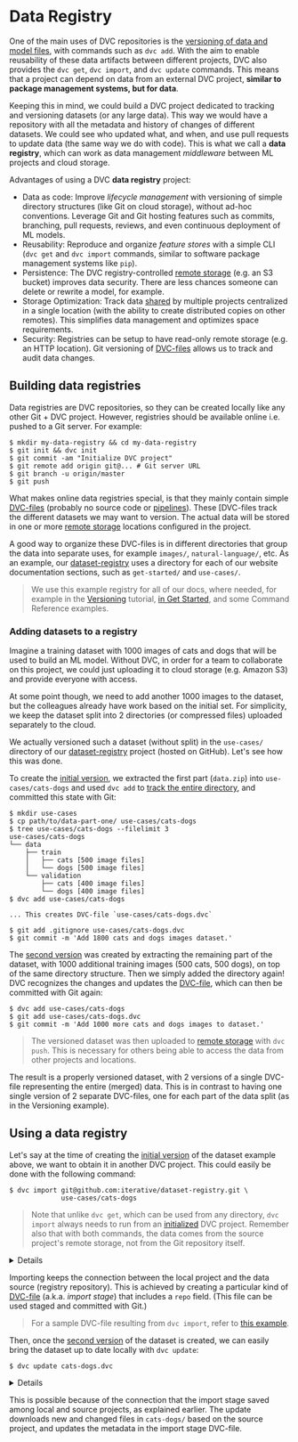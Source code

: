 # Data Registry

One of the main uses of <abbr>DVC repositories</abbr> is the
[versioning of data and model files](/doc/use-cases/data-and-model-files-versioning),
with commands such as `dvc add`. With the aim to enable reusability of these
<abbr>data artifacts</abbr> between different projects, DVC also provides the
`dvc get`, `dvc import`, and `dvc update` commands. This means that a project
can depend on data from an external <abbr>DVC project</abbr>, **similar to
package management systems, but for data**.

<!-- Insert diagram image here. -->

Keeping this in mind, we could build a <abbr>DVC project</abbr> dedicated to
tracking and versioning datasets (or any large data). This way we would have a
repository with all the metadata and history of changes of different datasets.
We could see who updated what, and when, and use pull requests to update data
(the same way we do with code). This is what we call a **data registry**, which
can work as data management _middleware_ between ML projects and cloud storage.

Advantages of using a DVC **data registry** project:

- Data as code: Improve _lifecycle management_ with versioning of simple
  directory structures (like Git on cloud storage), without ad-hoc conventions.
  Leverage Git and Git hosting features such as commits, branching, pull
  requests, reviews, and even continuous deployment of ML models.
- Reusability: Reproduce and organize _feature stores_ with a simple CLI
  (`dvc get` and `dvc import` commands, similar to software package management
  systems like `pip`).
- Persistence: The DVC registry-controlled
  [remote storage](/doc/command-reference/remote) (e.g. an S3 bucket) improves
  data security. There are less chances someone can delete or rewrite a model,
  for example.
- Storage Optimization: Track data
  [shared](/doc/use-cases/share-data-and-model-files) by multiple projects
  centralized in a single location (with the ability to create distributed
  copies on other remotes). This simplifies data management and optimizes space
  requirements.
- Security: Registries can be setup to have read-only remote storage (e.g. an
  HTTP location). Git versioning of [DVC-files](/doc/user-guide/dvc-file-format)
  allows us to track and audit data changes.

## Building data registries

Data registries are <abbr>DVC repositories</abbr>, so they can be created
locally like any other Git + DVC <abbr>project</abbr>. However, registries
should be available online i.e. pushed to a Git server. For example:

```dvc
$ mkdir my-data-registry && cd my-data-registry
$ git init && dvc init
$ git commit -am "Initialize DVC project"
$ git remote add origin git@... # Git server URL
$ git branch -u origin/master
$ git push
```

What makes online data registries special, is that they mainly contain simple
[DVC-files](/doc/user-guide/dvc-file-format) (probably no source code or
[pipelines](/doc/command-reference/pipeline)). These [DVC-files track the
different datasets we may want to version. The actual data will be stored in one
or more [remote storage](/doc/command-reference/remote) locations configured in
the <abbr>project</abbr>.

A good way to organize these DVC-files is in different directories that group
the data into separate uses, for example `images/`, `natural-language/`, etc. As
an example, our
[dataset-registry](https://github.com/iterative/dataset-registry) uses a
directory for each of our website documentation sections, such as `get-started/`
and `use-cases/`.

> We use this example registry for all of our docs, where needed, for example in
> the [Versioning](/doc/tutorials/versioning) tutorial,
> [in Get Started](/doc/get-started/add-files), and some Command Reference
> examples.

### Adding datasets to a registry

<!-- Probably we will need to touch cats & dogs example and answer (again, high level perspective) to questions like - how do we get data there, how do we update it, how do we consume it from other repos.  -->
<!-- we should be comparing no DVC at all (ad-hoc conventions and total mess on S3) vs. the DVC Data Registry – which effectively provides some "meta" information for the same data on S3. -->
<!-- something like - we had S3 like everyone - few buckets already (for such a small case & docs), few versions of the files in different locations, directories with images repeatings, etc - explain high level problems -->
<!-- let’s just assume that we have a directory and we keep adding files -->

Imagine a training dataset with 1000 images of cats and dogs that will be used
to build an ML model. Without DVC, in order for a team to collaborate on this
project, we could just uploading it to cloud storage (e.g. Amazon S3) and
provide everyone with access.

At some point though, we need to add another 1000 images to the dataset, but the
colleagues already have work based on the initial set. For simplicity, we keep
the dataset split into 2 directories (or compressed files) uploaded separately
to the cloud.

We actually versioned such a dataset (without split) in the `use-cases/`
directory of our
[dataset-registry](https://github.com/iterative/dataset-registry)
<abbr>project</abbr> (hosted on GitHub). Let's see how this was done.

To create the
[initial version](https://github.com/iterative/dataset-registry/tree/cats-dogs-v1/use-cases),
we extracted the first part (`data.zip`) into `use-cases/cats-dogs` and used
`dvc add` to
[track the entire directory](https://dvc.org/doc/command-reference/add#example-directory),
and committed this state with Git:

```dvc
$ mkdir use-cases
$ cp path/to/data-part-one/ use-cases/cats-dogs
$ tree use-cases/cats-dogs --filelimit 3
use-cases/cats-dogs
└── data
    ├── train
    │   ├── cats [500 image files]
    │   └── dogs [500 image files]
    └── validation
        ├── cats [400 image files]
        └── dogs [400 image files]
$ dvc add use-cases/cats-dogs

... This creates DVC-file `use-cases/cats-dogs.dvc`

$ git add .gitignore use-cases/cats-dogs.dvc
$ git commit -m 'Add 1800 cats and dogs images dataset.'
```

The
[second version](https://github.com/iterative/dataset-registry/tree/cats-dogs-v2/use-cases)
was created by extracting the remaining part of the dataset, with 1000
additional training images (500 cats, 500 dogs), on top of the same directory
structure. Then we simply added the directory again! DVC recognizes the changes
and updates the [DVC-file](/doc/user-guide/dvc-file-format), which can then be
committed with Git again:

```dvc
$ dvc add use-cases/cats-dogs
$ git add use-cases/cats-dogs.dvc
$ git commit -m 'Add 1000 more cats and dogs images to dataset.'
```

> The versioned dataset was then uploaded to
> [remote storage](/doc/command-reference/remote) with `dvc push`. This is
> necessary for others being able to access the data from other projects and
> locations.

The result is a properly versioned dataset, with 2 versions of a single DVC-file
representing the entire (merged) data. This is in contrast to having one single
version of 2 separate DVC-files, one for each part of the data split (as in the
Versioning example).

## Using a data registry

Let's say at the time of creating the
[initial version](https://github.com/iterative/dataset-registry/tree/cats-dogs-v1/use-cases)
of the dataset example above, we want to obtain it in another DVC project. This
could easily be done with the following command:

```dvc
$ dvc import git@github.com:iterative/dataset-registry.git \
             use-cases/cats-dogs
```

> Note that unlike `dvc get`, which can be used from any directory, `dvc import`
> always needs to run from an [initialized](/doc/command-reference/init) DVC
> project. Remember also that with both commands, the data comes from the source
> project's remote storage, not from the Git repository itself.

<details>

### Expand for actionable command (optional)

The command above is meant for informational purposes only. If you actually run
it, although it will work, it will import the latest version of
`use-cases/cats-dogs` from `dataset-registry`. The following command would
actually bring in the version in question:

```dvc
$ dvc import --rev cats-dogs-v1 \
             git@github.com:iterative/dataset-registry.git \
             use-cases/cats-dogs
```

See the `dvc import` command reference for more details on the `--rev`
(revision) option.

</details>

Importing keeps the connection between the local <abbr>project</abbr> and the
data source (registry <abbr>repository</abbr>). This is achieved by creating a
particular kind of [DVC-file](/doc/user-guide/dvc-file-format) (a.k.a. _import
stage_) that includes a `repo` field. (This file can be used staged and
committed with Git.)

> For a sample DVC-file resulting from `dvc import`, refer to
> [this example](/doc/command-reference/import#example-data-registry).

Then, once the
[second version](https://github.com/iterative/dataset-registry/tree/cats-dogs-v2/use-cases)
of the dataset is created, we can easily bring the dataset up to date locally
with `dvc update`:

```dvc
$ dvc update cats-dogs.dvc
```

<details>

### Expand for actionable command (optional)

As with the previous hidden note, actually trying the command above will produce
the desired results, but not for obvious reasons. The initial `dvc import`
command would have already obtained the latest version of the dataset (as noted
before), so this `dvc update` is unnecessary and won't have any effect.

And if you ran the `dvc import --rev cats-dogs-v1 ...` command instead, its
import stage (DVC-file) would be
[fixed to that revision](/doc/command-reference/import#example-fixed-revisions-re-importing)
(`cats-dogs-v1` tag), so `dvc update` would also be ineffective. In order to
actually "update" it, re-import the data instead, by now running the initial
import command (the one without `--rev`):

```dvc
$ dvc import git@github.com:iterative/dataset-registry.git \
             use-cases/cats-dogs
```

</details>

This is possible because of the connection that the import stage saved among
local and source projects, as explained earlier. The update downloads new and
changed files in `cats-dogs/` based on the source project, and updates the
metadata in the import stage DVC-file.
